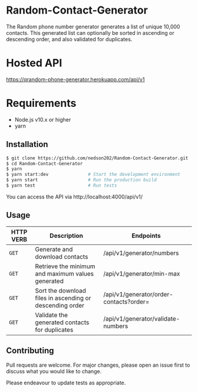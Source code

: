 # Random-Contact-Generator
The Random phone number generator generates a list of unique 10,000 contacts. This generated list can optionally be sorted in ascending or descending order, and also validated for duplicates.

# Hosted API
https://qrandom-phone-generator.herokuapp.com/api/v1

# Requirements
* Node.js v10.x or higher
* yarn

## Installation

```bash
$ git clone https://github.com/nedson202/Random-Contact-Generator.git
$ cd Random-Contact-Generator
$ yarn
$ yarn start:dev               # Start the development environment
$ yarn start                   # Run the production build
$ yarn test                    # Run tests
```
You can access the API via http://localhost:4000/api/v1/

## Usage

| HTTP VERB | Description | Endpoints |
| --- | --- | --- |
| `GET` | Generate and download contacts | /api/v1/generator/numbers |
| `GET` | Retrieve the minimum and maximum values generated | /api/v1/generator/min-max |
| `GET` | Sort the download files in ascending or descending order | /api/v1/generator/order-contacts?order= |
| `GET` | Validate the generated contacts for duplicates | /api/v1/generator/validate-numbers |

## Contributing
Pull requests are welcome. For major changes, please open an issue first to discuss what you would like to change.

Please endeavour to update tests as appropriate.

